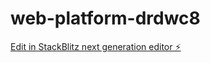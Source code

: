 # web-platform-drdwc8

[Edit in StackBlitz next generation editor ⚡️](https://stackblitz.com/~/github.com/Folk78/web-platform-drdwc8)